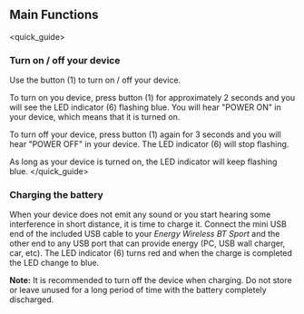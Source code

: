 ## Main Functions
<quick_guide>
### Turn on / off your device

Use the button (1) to turn on / off your device.

To turn on you device, press button (1) for approximately 2 seconds and you will see the LED indicator (6) flashing blue. You will hear "POWER ON" in your device, which means that it is turned on.

To turn off your device, press button (1) again for 3 seconds and you will hear "POWER OFF" in your device. The LED indicator (6) will stop flashing.

As long as your device is turned on, the LED indicator will keep flashing blue.
</quick_guide>
### Charging the battery

When your device does not emit any sound or you start hearing some interference in short distance, it is time to charge it. Connect the mini USB end of the included USB cable to your *Energy Wireless BT Sport* and the other end to any USB port that can provide energy (PC, USB wall charger, car, etc). The LED indicator (6) turns red and when the charge is completed the LED change to blue.

**Note:** It is recommended to turn off the device when charging. Do not store or leave unused for a long period of time with the battery completely discharged.
